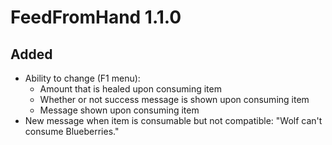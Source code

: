 # FeedFromHand 1.1.0

## Added
* Ability to change (F1 menu):
    * Amount that is healed upon consuming item
    * Whether or not success message is shown upon consuming item
    * Message shown upon consuming item
* New message when item is consumable but not compatible: "Wolf can't consume Blueberries."